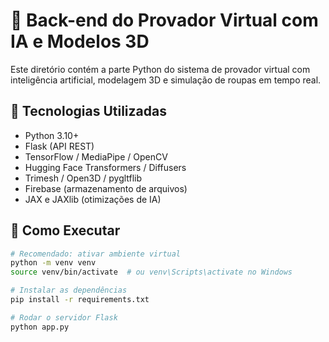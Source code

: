 # 🧠 Back-end do Provador Virtual com IA e Modelos 3D

Este diretório contém a parte Python do sistema de provador virtual com inteligência artificial, modelagem 3D e simulação de roupas em tempo real.

## 🧰 Tecnologias Utilizadas

- Python 3.10+
- Flask (API REST)
- TensorFlow / MediaPipe / OpenCV
- Hugging Face Transformers / Diffusers
- Trimesh / Open3D / pygltflib
- Firebase (armazenamento de arquivos)
- JAX e JAXlib (otimizações de IA)

## 🔧 Como Executar

```bash
# Recomendado: ativar ambiente virtual
python -m venv venv
source venv/bin/activate  # ou venv\Scripts\activate no Windows

# Instalar as dependências
pip install -r requirements.txt

# Rodar o servidor Flask
python app.py

